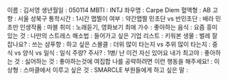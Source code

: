 이름 : 김서영
생년월일 : 050114
MBTI : INTJ
좌우명 : Carpe Diem
혈액형 : AB
고향 : 서울 성북구
통학시간 : 1시간
맵찔이 여부 : 약간맵찔
민초단 vs 반민초단 : 배라 민초만
인생작품 : 마블
취미 : 노래듣기, 영화보기
최애 가수 :
좋아하는 음식 : 
요즘 흥미 있는 것 :
나만의 스트레스 해소법 :
들어가고 싶은 기업 리스트 :
키워본 생물 : 
벌레 잘 잡나요? : 
쓰는 샴푸향 : 
하고 싶은 스몰클 : 
더위 많이 타는지 vs 추위 많이 타는지 :
중식 vs 양식 vs 일식 : 일식
주량? 주사? : 1병/
난 이건 자신 있어요 내가 최고야 : 
좋아하는 것 : 
싫어하는 것 : 좋아하는것에 여집합
나를 공략하려면 이런 행동을 해주세요! : 
이상형 : 
스마클에서 이루고 싶은 것 : 
SMARCLE 부원들에게 하고 싶은 말 : 
